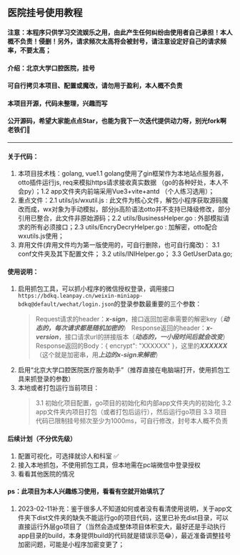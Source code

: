 ## 医院挂号使用教程

#### 注意：本程序只供学习交流娱乐之用，由此产生任何纠纷由使用者自己承担！本人概不负责！侵删！另外，请求频次太高将会被封号，请注意设定好自己的请求频率，不要太高；

#### 介绍：北京大学口腔医院，挂号

#### 可自行拷贝本项目、配置或魔改，请勿用于盈利，本人概不负责

#### 本项目开源，代码未整理，兴趣而写

#### 公开源码，希望大家能点点Star，也能为我下一次迭代提供动力呀，别光fork啊老铁们🤣

---



#### 关于代码：

1. 本项目技术栈：golang, vue1.1 golang使用了gin框架作为本地站点服务器，otto插件运行js, req来模拟https请求接收真实数据 （go的各种好处，本人不会py）；1.2 app文件夹内前端采用Vue3+vite+antd （个人练习选用）；
2. 重点文件：2.1 utils/js/wxutil.js : 此文件为核心文件，解包小程序获取源码魔改而成，wx对象为手动模拟，部分js高阶语法otto并不支持已降级修改，部分引用已整合，此文件非原始源码；2.2 utils/BusinessHelper.go : 外部模拟请求的所有必须接口；2.3 utils/EncryDecryHelper.go : 加解密，otto配合wxutils.js使用；
3. 弃用文件(弃用文件均为第一版使用的，可自行删除，也可自行魔改)：
   3.1 conf文件夹及其下配置文件；
   3.2 utils/INIHelper.go；
   3.3 GetUserData.go;

#### 使用说明：

1. 启用抓包工具，可以抓小程序的微信授权登录，调用接口 ``https://bdkq.leanpay.cn/weixin-miniapp-bdkq@default/wechat/login.json``的登录参数最重要的三个参数：
   > Request请求的header：***x-sign***，接口返回加密串需要的解密key（***动态的，每次请求都是随机加密的***）
   > Response返回的header：***x-version***，接口请求url的拼接版本（***动态的，一小段时间后就会改变***）
   > Response返回的Body：{ encrypt": "XXXXXX" }，这里的***XXXXXX***（这个就是加密串，用***上边的x-sign来解密***）
   >
2. 启用“北京大学口腔医院医疗服务助手”（推荐直接在电脑端打开，使用抓包工具来抓登录的参数）
3. 本地或者打包运行当前项目：
   > 3.1 初始化项目配置，go项目的初始化和内部app文件夹内的初始化
   > 3.2 app文件夹内项目打包（或者打包后运行），然后运行go项目
   > 3.3 项目代码已限制挂号频次至少为1000ms，可自行修改，封号本人概不负责
   >

#### 后续计划（不分优先级）

1. 配置可视化，可选择就诊人和科室 ✅
2. 接入本地抓包，不使用抓包工具，但本地需在pc端微信中登录授权
3. 看看其他医院的情况

#### ps：此项目为本人兴趣练习使用，看看有空就开始填坑了  

1. 2023-02-11补充：鉴于很多人不知道如何或者没有看清使用说明，关于app文件夹下dist文件夹的缺失不能运行go的项目代码，这里已补充dist目录，可以直接运行外层go项目了（当然会造成整体项目体积变大，最好还是手动执行app目录的build，本身提供build的代码就是错误示范😂），最近准备调整挂号加密问题，可能是小程序加密变更了；
